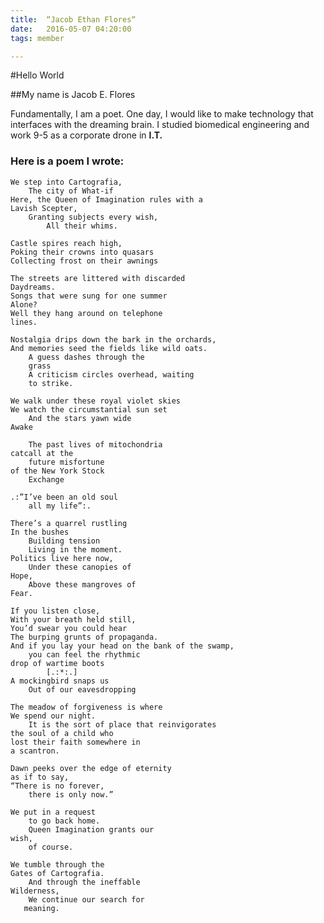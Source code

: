 ```yaml
---
title:  “Jacob Ethan Flores“
date:   2016-05-07 04:20:00
tags: member

---
```


#Hello World

##My name is Jacob E. Flores



Fundamentally, I am a poet. One day, I would like to make technology that interfaces with the dreaming brain. 
I studied biomedical engineering and work 9-5 as a corporate drone in **I.T.**



### Here is a poem I wrote:
```
We step into Cartografia,
	The city of What-if
Here, the Queen of Imagination rules with a 
Lavish Scepter,
	Granting subjects every wish,
		All their whims.

Castle spires reach high,
Poking their crowns into quasars
Collecting frost on their awnings

The streets are littered with discarded
Daydreams.
Songs that were sung for one summer
Alone?
Well they hang around on telephone 
lines.

Nostalgia drips down the bark in the orchards, 
And memories seed the fields like wild oats.
	A guess dashes through the 
	grass
	A criticism circles overhead, waiting
	to strike.

We walk under these royal violet skies
We watch the circumstantial sun set
	And the stars yawn wide
Awake

	The past lives of mitochondria
catcall at the 
	future misfortune
of the New York Stock
	Exchange

.:”I’ve been an old soul
	all my life”:.

There’s a quarrel rustling 
In the bushes
	Building tension
	Living in the moment.
Politics live here now,
	Under these canopies of
Hope,
	Above these mangroves of 
Fear.

If you listen close,
With your breath held still,
You’d swear you could hear 
The burping grunts of propaganda.
And if you lay your head on the bank of the swamp,
	you can feel the rhythmic 
drop of wartime boots
		[.:*:.]
A mockingbird snaps us 
	Out of our eavesdropping

The meadow of forgiveness is where 
We spend our night.
	It is the sort of place that reinvigorates
the soul of a child who
lost their faith somewhere in 
a scantron.

Dawn peeks over the edge of eternity  
as if to say,
“There is no forever,
	there is only now.”

We put in a request 
	to go back home.
	Queen Imagination grants our 
wish,
	of course.

We tumble through the 
Gates of Cartografia.
	And through the ineffable
Wilderness,
	We continue our search for
   meaning. 
```

[instagram]: https://www.instagram.com/jacobflores562/

 